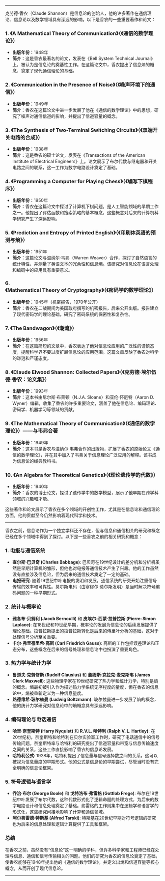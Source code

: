 
---

克劳德·香农（Claude Shannon）是信息论的创始人，他的许多著作在通信理论、信息论以及数学领域具有深远的影响。以下是香农的一些重要著作和论文：

### 1. **《A Mathematical Theory of Communication》（《通信的数学理论》）**
   - **出版年份**：1948年
   - **简介**：这是香农最著名的论文，发表在《Bell System Technical Journal》上，被认为是信息论的奠基性工作。在这篇论文中，香农提出了信息熵的概念，奠定了现代通信理论的基础。

### 2. **《Communication in the Presence of Noise》（《噪声环境下的通信》）**
   - **出版年份**：1949年
   - **简介**：香农在这篇论文中进一步发展了他在《通信的数学理论》中的思想，研究了噪声对通信信道的影响，并提出了信道容量的概念。

### 3. **《The Synthesis of Two-Terminal Switching Circuits》（《双端开关电路的合成》）**
   - **出版年份**：1938年
   - **简介**：这是香农的硕士论文，发表在《Transactions of the American Institute of Electrical Engineers》上。论文展示了布尔代数与继电器和开关电路之间的联系，这一工作为数字电路设计奠定了基础。

### 4. **《Programming a Computer for Playing Chess》（《编写下棋程序》）**
   - **出版年份**：1950年
   - **简介**：香农在这篇论文中探讨了计算机下棋问题，是人工智能领域的早期工作之一。他提出了评估函数和搜索策略的基本概念，这些概念对后来的计算机科学研究产生了深远影响。

### 5. **《Prediction and Entropy of Printed English》（《印刷体英语的预测与熵》）**
   - **出版年份**：1951年
   - **简介**：这篇论文与温纳尔·韦弗（Warren Weaver）合作，探讨了自然语言的统计特性，并测量了英语文本的冗余性和信息熵。该研究对信息论在语言处理和编码中的应用具有重要意义。

### 6. **《Mathematical Theory of Cryptography》（《密码学的数学理论》）**
   - **出版年份**：1945年（机密报告，1970年公开）
   - **简介**：香农在二战期间为美国政府撰写的机密报告，后来公开出版。报告建立了现代密码学的理论基础，研究了密码系统的保密性和复杂性。

### 7. **《The Bandwagon》（《潮流》）**
   - **出版年份**：1956年
   - **简介**：在这篇简短的文章中，香农表达了他对信息论应用的广泛性的谨慎态度，提醒科学界不要过度扩展信息论的应用范围。这篇文章反映了香农对科学的谦逊和严谨态度。

### 8. **《Claude Elwood Shannon: Collected Papers》（《克劳德·埃尔伍德·香农：论文集》）**
   - **出版年份**：1993年
   - **简介**：这本书由尼尔斯·布莱顿（N.J.A. Sloane）和亚伦·怀厄特（Aaron D. Wyner）编辑，收集了香农的许多重要论文，涵盖了他在信息论、编码理论、密码学、机器学习等领域的贡献。

### 9. **《The Mathematical Theory of Communication》（《通信的数学理论》）——与韦弗合著**
   - **出版年份**：1949年
   - **简介**：这本书是香农与温纳尔·韦弗合作的出版物，扩展了香农的原始论文《通信的数学理论》，并在其中加入了韦弗关于信息理论广泛应用的解释。该书成为信息论的经典教科书。

### 10. **《An Algebra for Theoretical Genetics》（《理论遗传学的代数》）**
   - **出版年份**：1940年
   - **简介**：香农的博士论文，探讨了遗传学中的数学模型，展示了他早期在跨学科领域的兴趣和才能。

这些著作和论文展示了香农在多个领域的开创性工作，尤其是在信息论和通信理论方面，他的贡献至今仍然影响着现代科学和技术。

---

香农之前，信息论作为一个独立学科还不存在，但与信息和通信相关的研究和概念已经在多个领域中得到了探讨。以下是一些香农之前的相关研究和概念：

### 1. **电报与通信系统**
   - **查尔斯·巴贝奇 (Charles Babbage)**: 巴贝奇在19世纪设计的差分机和分析机虽然是早期计算机的雏形，但他也对电报等通信技术产生了兴趣。他的工作虽然没有直接涉及信息论，但为后来的通信技术奠定了一定的基础。
   - **电报研究**: 随着19世纪中叶电报的发明和发展，通信系统的研究开始注重信号传输的效率和可靠性。莫尔斯电码（由塞缪尔·莫尔斯发明）是当时解决符号编码问题的一种早期形式。

### 2. **统计与概率论**
   - **雅各布·贝努利 (Jacob Bernoulli)** 和 **皮埃尔-西蒙·拉普拉斯 (Pierre-Simon Laplace)**: 在18世纪和19世纪早期，概率论的发展为信息论的后续发展提供了理论基础。拉普拉斯提出的拉普拉斯转化是后来的傅里叶分析的基础，这对于处理信号分析至关重要。
   - **卡尔·弗里德里希·高斯 (Carl Friedrich Gauss)**: 高斯的工作包括误差理论和正态分布，这些概念在后来的信号处理和信息论中也扮演了重要角色。

### 3. **热力学与统计力学**
   - **鲁道夫·克劳修斯 (Rudolf Clausius)** 和 **詹姆斯·克拉克·麦克斯韦 (James Clerk Maxwell)**: 这些物理学家在19世纪研究了热力学和统计力学，特别是熵的概念。熵最初被引入作为描述热力学系统无序程度的量度，但在香农的信息论中，熵被重新定义为一种信息量度。
   - **路德维希·玻尔兹曼 (Ludwig Boltzmann)**: 玻尔兹曼进一步发展了熵的概念，他的统计力学研究对信息论中的熵概念具有深远影响。

### 4. **编码理论与电话通信**
   - **哈里·奈奎斯特 (Harry Nyquist)** 和 **R.V.L. 哈特利 (Ralph V. L. Hartley)**: 在20世纪初，奈奎斯特和哈特利在贝尔实验室工作时，研究了电话通信中的信号传输问题。奈奎斯特率与哈特利的研究提出了信道容量和带宽与信息传输速度之间的关系，这些工作直接影响了香农的信息论发展。
   - **哈特利公式**: 1928年，哈特利提出了信息量与信号选择数之间的关系，这可以被视为信息量度的早期形式。他的公式是信息论的早期尝试，尽管当时没有完全明确的信息论框架。

### 5. **符号逻辑与语言学**
   - **乔治·布尔 (George Boole)** 和 **戈特洛布·弗雷格 (Gottlob Frege)**: 布尔在19世纪中叶发展了布尔代数，这种代数形式化了逻辑命题的处理方式，为后来的数字电路设计和信息处理奠定了基础。弗雷格的工作则集中在逻辑学和语言学的形式化，这些研究间接地影响了计算和通信领域。
   - **阿尔弗雷德·特斯基 (Alfred Tarski)**: 特斯基在20世纪早期对符号逻辑的研究也为后来的信息处理和逻辑计算提供了工具和框架。

### 总结
在香农之前，虽然没有“信息论”这一明确的学科，但许多科学家和工程师已经在处理与信息、通信和信号传输相关的问题。<span class="red">他们的研究为香农的信息论奠定了基础，使香农能够在1948年提出他的《通信的数学理论》，并定义出熵和信道容量等核心概念，从而开创了现代信息论。</span>

---





